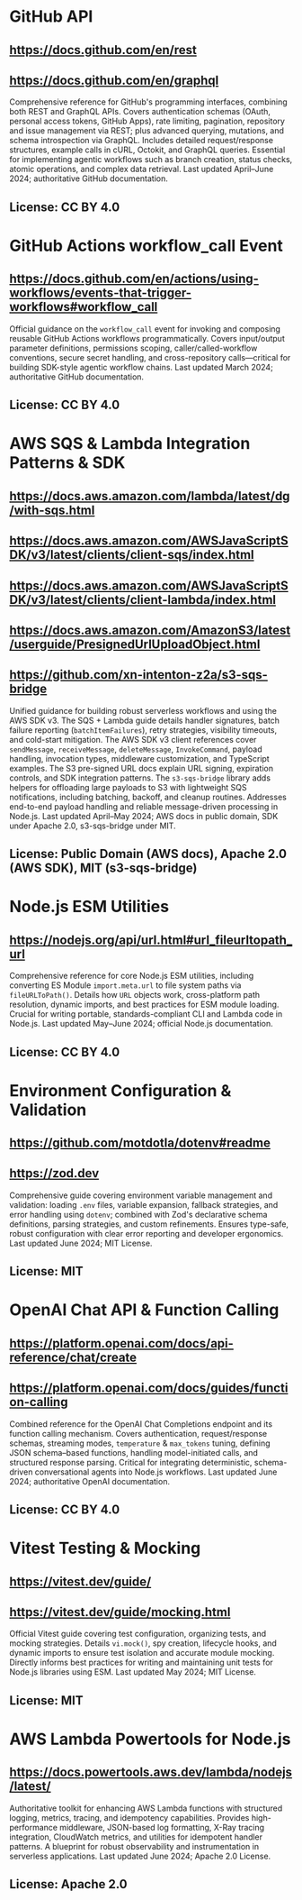 # GitHub API
## https://docs.github.com/en/rest
## https://docs.github.com/en/graphql
Comprehensive reference for GitHub's programming interfaces, combining both REST and GraphQL APIs. Covers authentication schemas (OAuth, personal access tokens, GitHub Apps), rate limiting, pagination, repository and issue management via REST; plus advanced querying, mutations, and schema introspection via GraphQL. Includes detailed request/response structures, example calls in cURL, Octokit, and GraphQL queries. Essential for implementing agentic workflows such as branch creation, status checks, atomic operations, and complex data retrieval.
Last updated April–June 2024; authoritative GitHub documentation.
## License: CC BY 4.0

# GitHub Actions workflow_call Event
## https://docs.github.com/en/actions/using-workflows/events-that-trigger-workflows#workflow_call
Official guidance on the `workflow_call` event for invoking and composing reusable GitHub Actions workflows programmatically. Covers input/output parameter definitions, permissions scoping, caller/called-workflow conventions, secure secret handling, and cross-repository calls—critical for building SDK-style agentic workflow chains.
Last updated March 2024; authoritative GitHub documentation.
## License: CC BY 4.0

# AWS SQS & Lambda Integration Patterns & SDK
## https://docs.aws.amazon.com/lambda/latest/dg/with-sqs.html
## https://docs.aws.amazon.com/AWSJavaScriptSDK/v3/latest/clients/client-sqs/index.html
## https://docs.aws.amazon.com/AWSJavaScriptSDK/v3/latest/clients/client-lambda/index.html
## https://docs.aws.amazon.com/AmazonS3/latest/userguide/PresignedUrlUploadObject.html
## https://github.com/xn-intenton-z2a/s3-sqs-bridge
Unified guidance for building robust serverless workflows and using the AWS SDK v3. The SQS + Lambda guide details handler signatures, batch failure reporting (`batchItemFailures`), retry strategies, visibility timeouts, and cold-start mitigation. The AWS SDK v3 client references cover `sendMessage`, `receiveMessage`, `deleteMessage`, `InvokeCommand`, payload handling, invocation types, middleware customization, and TypeScript examples. The S3 pre-signed URL docs explain URL signing, expiration controls, and SDK integration patterns. The `s3-sqs-bridge` library adds helpers for offloading large payloads to S3 with lightweight SQS notifications, including batching, backoff, and cleanup routines. Addresses end-to-end payload handling and reliable message-driven processing in Node.js.
Last updated April–May 2024; AWS docs in public domain, SDK under Apache 2.0, s3-sqs-bridge under MIT.
## License: Public Domain (AWS docs), Apache 2.0 (AWS SDK), MIT (s3-sqs-bridge)

# Node.js ESM Utilities
## https://nodejs.org/api/url.html#url_fileurltopath_url
Comprehensive reference for core Node.js ESM utilities, including converting ES Module `import.meta.url` to file system paths via `fileURLToPath()`. Details how `URL` objects work, cross-platform path resolution, dynamic imports, and best practices for ESM module loading. Crucial for writing portable, standards-compliant CLI and Lambda code in Node.js.
Last updated May–June 2024; official Node.js documentation.
## License: CC BY 4.0

# Environment Configuration & Validation
## https://github.com/motdotla/dotenv#readme
## https://zod.dev
Comprehensive guide covering environment variable management and validation: loading `.env` files, variable expansion, fallback strategies, and error handling using `dotenv`; combined with Zod's declarative schema definitions, parsing strategies, and custom refinements. Ensures type-safe, robust configuration with clear error reporting and developer ergonomics.
Last updated June 2024; MIT License.
## License: MIT

# OpenAI Chat API & Function Calling
## https://platform.openai.com/docs/api-reference/chat/create
## https://platform.openai.com/docs/guides/function-calling
Combined reference for the OpenAI Chat Completions endpoint and its function calling mechanism. Covers authentication, request/response schemas, streaming modes, `temperature` & `max_tokens` tuning, defining JSON schema–based functions, handling model-initiated calls, and structured response parsing. Critical for integrating deterministic, schema-driven conversational agents into Node.js workflows.
Last updated June 2024; authoritative OpenAI documentation.
## License: CC BY 4.0

# Vitest Testing & Mocking
## https://vitest.dev/guide/
## https://vitest.dev/guide/mocking.html
Official Vitest guide covering test configuration, organizing tests, and mocking strategies. Details `vi.mock()`, spy creation, lifecycle hooks, and dynamic imports to ensure test isolation and accurate module mocking. Directly informs best practices for writing and maintaining unit tests for Node.js libraries using ESM.
Last updated May 2024; MIT License.
## License: MIT

# AWS Lambda Powertools for Node.js
## https://docs.powertools.aws.dev/lambda/nodejs/latest/
Authoritative toolkit for enhancing AWS Lambda functions with structured logging, metrics, tracing, and idempotency capabilities. Provides high-performance middleware, JSON-based log formatting, X-Ray tracing integration, CloudWatch metrics, and utilities for idempotent handler patterns. A blueprint for robust observability and instrumentation in serverless applications.
Last updated June 2024; Apache 2.0 License.
## License: Apache 2.0